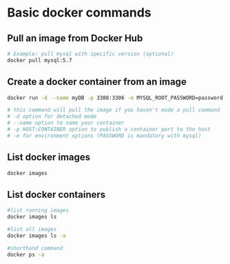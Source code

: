 # Basic docker commands
## Pull an image from Docker Hub
```bash
# Example: pull mysql with specific version (optional)
docker pull mysql:5.7
```

## Create a docker container from an image
```bash
docker run -d --name myDB -p 3308:3306 -e MYSQL_ROOT_PASSWORD=password  mysql:5.7

# this command will pull the image if you haven't made a pull command
# -d option for detached mode
# --name option to name your container
# -p HOST:CONTAINER option to publish a container port to the host
# -e for environment options (PASSWORD is mandatory with mysql)
```

## List docker images
```bash
docker images
```

## List docker containers
```bash
#list running images
docker images ls

#list all images
docker images ls -a

#shorthand command
docker ps -a
```